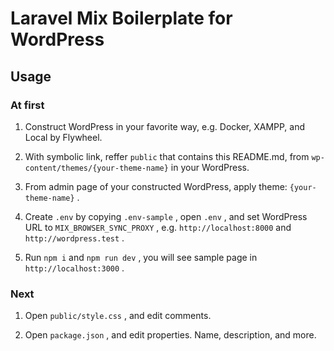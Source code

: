 # Laravel Mix Boilerplate for WordPress

## Usage

### At first

1. Construct WordPress in your favorite way, e.g. Docker, XAMPP, and Local by Flywheel.

2. With symbolic link, reffer `public` that contains this README.md, from `wp-content/themes/{your-theme-name}` in your WordPress.

3. From admin page of your constructed WordPress, apply theme: `{your-theme-name}` .

4. Create `.env` by copying `.env-sample` , open `.env` , and set WordPress URL to `MIX_BROWSER_SYNC_PROXY` , e.g. `http://localhost:8000` and `http://wordpress.test` .

5. Run `npm i` and `npm run dev` , you will see sample page in `http://localhost:3000` .

### Next

1. Open `public/style.css` , and edit comments.

2. Open `package.json` , and edit properties. Name, description, and more.
